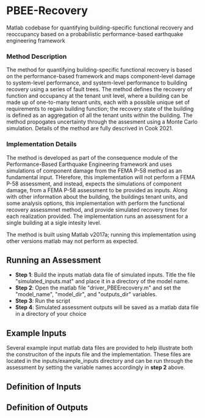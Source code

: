 # PBEE-Recovery
Matlab codebase for quantifying building-specific functional recovery and reoccupancy based on a probabilistic performance-based earthquake engineering framework

### Method Description
The method for quantifying building-specific functional recovery is based on the performance-based framework and maps component-level damage to system-level performance, and system-level performance to building recovery using a series of fault trees. The method defines the recovery of function and occupancy at the tenant unit level, where a building can be made up of one-to-many tenant units, each with a possible unique set of requirements to regain building function; the recovery state of the building is defined as an aggregation of all the tenant units within the building. The method propogates uncertainty through the assesment using a Monte Carlo simulation. Details of the method are fully descrived in Cook 2021.

### Implementation Details
The method is developed as part of the consequence module of the Performance-Based Earthquake Engineering framework and uses simulations of component damage from the FEMA P-58 method as an fundamental input. THerefore, this implementation will not perform a FEMA P-58 assessment, and instead, expects the simulations of component damage, from a FEMA P-58 assessment to be provided as inputs. Along with other information about the building, the buildings tenant units, and some analysis options, this implementation with perform the functional recovery assessmnet method, and provide simulated recovery times for each realization provided. The implementation runs an assessment for a single building at a sigle intesity level.

The method is built using Matlab v2017a; running this implementation using other versions matlab may not perform as expected.

## Running an Assessment
 - **Step 1**: Build the inputs matlab data file of simulated inputs. Title the file "simulated_inputs.mat" and place it in a directory of the model name.
 - **Step 2**: Open the matlab file "driver_PBEErecovery.m" and set the "model_name", "model_dir", and "outputs_dir" variables.
 - **Step 3**: Run the script
 - **Step 4**: Simulated assessment outputs will be saved as a matlab data file in a directory of your choice

## Example Inputs
Several example input matlab data files are provided to help illustrate both the construciton of the inputs file and the implementation. These files are located in the inputs/example_inputs directory and can be run through the assessment by setting the variable names accordingly in **step 2** above.

## Definition of Inputs


## Definition of Outputs
